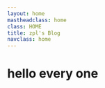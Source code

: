 ```yaml
---
layout: home
mastheadclass: home
class: HOME
title: zpl's Blog
navclass: home
---
```

<h1>hello every one</h1>
